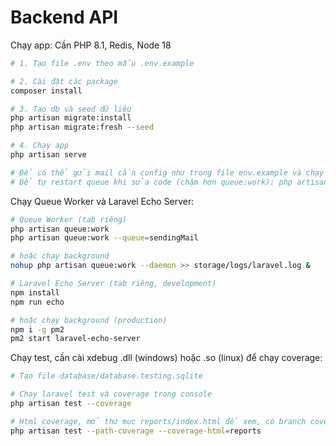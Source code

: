 # Backend API

Chạy app: Cần PHP 8.1, Redis, Node 18

```bash
# 1. Tạo file .env theo mẫu .env.example

# 2. Cài đặt các package
composer install

# 3. Tạo db và seed dữ liệu
php artisan migrate:install
php artisan migrate:fresh --seed

# 4. Chạy app
php artisan serve

# Để có thể gửi mail cần config như trong file env.example và chạy lệnh php artisan queue:work --queue=sendingMail
# Để tự restart queue khi sửa code (chậm hơn queue:work): php artisan queue:listen
```

Chạy Queue Worker và Laravel Echo Server:

```bash
# Queue Worker (tab riêng)
php artisan queue:work
php artisan queue:work --queue=sendingMail

# hoặc chạy background
nohup php artisan queue:work --daemon >> storage/logs/laravel.log &

# Laravel Echo Server (tab riêng, development)
npm install
npm run echo

# hoặc chạy background (production)
npm i -g pm2
pm2 start laravel-echo-server
```

Chạy test, cần cài xdebug .dll (windows) hoặc .so (linux) để chạy coverage:

```bash
# Tạo file database/database.testing.sqlite

# Chạy laravel test và coverage trong console
php artisan test --coverage

# Html coverage, mở thư mục reports/index.html để xem, có branch coverage
php artisan test --path-coverage --coverage-html=reports
```
